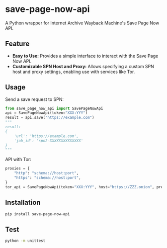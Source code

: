# save-page-now-api
 A Python wrapper for Internet Archive Wayback Machine's Save Page Now API.

## Feature

* **Easy to Use:** Provides a simple interface to interact with the Save Page Now API.
* **Customizable SPN Host and Proxy:** Allows specifying a custom SPN host and proxy settings, enabling use with services like Tor.

## Usage

Send a save request to SPN:

```python
from save_page_now_api import SavePageNowApi
api = SavePageNowApi(token="XXX:YYY")
result = api.save("https://example.com")
"""
result:
{
    'url': 'https://example.com',
    'job_id': 'spn2-XXXXXXXXXXXXXX'
}
"""
```

API with Tor:

```python
proxies = {
    "http": "schema://host:port",
    "https": "schema://host:port",
}
tor_api = SavePageNowApi(token="XXX:YYY", host="https://ZZZ.onion", proxies=proxies)
```

## Installation

```bash
pip install save-page-now-api
```

## Test
```bash
python -m unittest
```
